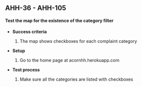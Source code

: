 ## AHH-36 - AHH-105
#### Test the map for the existence of the category filter

* **Success criteria**
	1. The map shows checkboxes for each complaint category
* **Setup**
	1. Go to the home page at acornhh.herokuapp.com

* **Test process**
	1. Make sure all the categories are listed with checkboxes
